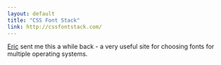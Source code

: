 ```yaml
---
layout: default
title: "CSS Font Stack"
link: http://cssfontstack.com/
---
```


[Eric](http://erichatesyou.com/) sent me this a while back - a very useful
site for choosing fonts for multiple operating systems.

